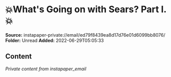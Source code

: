 # 💥What's Going on with Sears? Part I.💥

**Source:** instapaper-private://email/ed79f8439ea8d17d76e01d6099bb8076/
**Folder:** Unread
**Added:** 2022-06-29T05:05:33




## Content
*Private content from instapaper_email*
